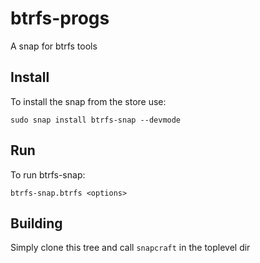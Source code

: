 # btrfs-progs
A snap for btrfs tools

## Install

To install the snap from the store use:

`sudo snap install btrfs-snap --devmode`


## Run
To run btrfs-snap:

`btrfs-snap.btrfs <options>`
  
## Building

Simply clone this tree and call `snapcraft` in the toplevel dir


